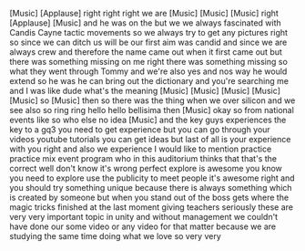 
[Music]
[Applause]
right right right we are
[Music]
[Music]
[Music]
right
[Applause]
[Music]
and he was on the
but we we always fascinated with Candis
Cayne tactic movements so we always try
to get any pictures right so since we
can ditch us will be our first aim was
candid and since we are always crew and
therefore the name came out when it
first came out but there was something
missing on me right there was something
missing so what they went through Tommy
and we&#39;re also yes and nos way he would
extend so he was he can bring out the
dictionary and you&#39;re searching me and I
was like dude what&#39;s the meaning
[Music]
[Music]
[Music]
[Music]
[Music]
so
[Music]
then
so there was the thing when we over
silicon and we see also so ring ring
hello
hello bellisima
then
[Music]
okay so from national events like so who
else no idea
[Music]
and the key guys experiences the key to
a gq3 you need to get experience but you
can go through your videos youtube
tutorials you can get ideas but last of
all is your experience with you right
and also we experience I would like to
mention practice practice mix event
program who in this auditorium thinks
that that&#39;s the correct
well don&#39;t know it&#39;s wrong
perfect explore is awesome you know you
need to explore use the publicity to
meet people it&#39;s awesome right and you
should try something unique because
there is always something which is
created by someone but when you stand
out of the boss gets where the magic
tricks
finished at the last moment giving
teachers seriously these are very very
important topic in unity and without
management we couldn&#39;t have done our
some video or any video for that matter
because we are studying the same time
doing what we love so very very
